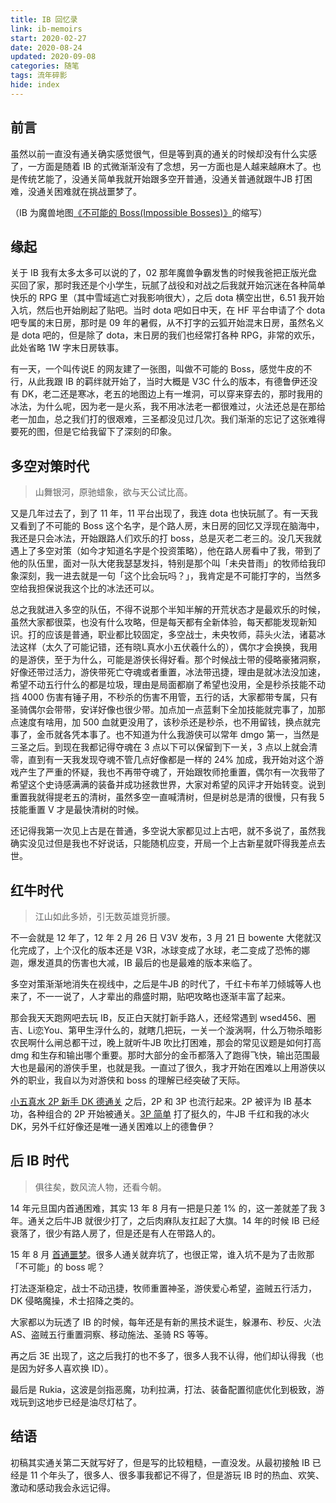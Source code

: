 ```yaml
---
title: IB 回忆录
link: ib-memoirs
start: 2020-02-27
date: 2020-08-24
updated: 2020-09-08
categories: 随笔
tags: 流年碎影
hide: index
---
```


## 前言

虽然以前一直没有通关确实感觉很气，但是等到真的通关的时候却没有什么实感了，一方面是随着 IB 的式微渐渐没有了念想，另一方面也是人越来越麻木了。也是传统艺能了，没通关简单我就开始跟多空开普通，没通关普通就跟牛JB 打困难，没通关困难就在挑战噩梦了。

<!-- more -->

（IB 为魔兽地图[《不可能的 Boss(Impossible Bosses)》](https://baike.baidu.com/item/%E4%B8%8D%E5%8F%AF%E8%83%BD%E7%9A%84BOSS)的缩写）

## 缘起

关于 IB 我有太多太多可以说的了，02 那年魔兽争霸发售的时候我爸把正版光盘买回了家，那时我还是个小学生，玩腻了战役和对战之后我就开始沉迷在各种简单快乐的 RPG 里（其中雪域逃亡对我影响很大），之后 dota 横空出世，6.51 我开始入坑，然后也开始刷起了贴吧。当时 dota 吧如日中天，在 HF 平台申请了个 dota 吧专属的末日房，那时是 09 年的暑假，从不打字的云狐开始混末日房，虽然名义是 dota 吧的，但是除了 dota，末日房的我们也经常打各种 RPG，非常的欢乐，此处省略 1W 字末日房轶事。

有一天，一个叫传说E 的网友建了一张图，叫做不可能的 Boss，感觉牛皮的不行，从此我跟 IB 的羁绊就开始了，当时大概是 V3C 什么的版本，有德鲁伊还没有 DK，老二还是寒冰，老五的地图边上有一堆洞，可以穿来穿去的，那时我用的冰法，为什么呢，因为老一是火系，我不用冰法老一都很难过，火法还总是在那给老一加血，总之我们打的很艰难，三圣都没见过几次。我们渐渐的忘记了这张难得要死的图，但是它给我留下了深刻的印象。

## 多空对策时代

> 山舞银河，原驰蜡象，欲与天公试比高。

又是几年过去了，到了 11 年，11 平台出现了，我连 dota 也快玩腻了。有一天我又看到了不可能的 Boss 这个名字，是个路人房，末日房的回忆又浮现在脑海中，我还是只会冰法，开始跟路人们欢乐的打 boss，总是灭老二老三的。没几天我就遇上了多空对策（如今才知道名字是个投资策略），他在路人房看中了我，带到了他的队伍里，面对一队大佬我瑟瑟发抖，特别是那个叫「未央昔雨」的牧师给我印象深刻，我一进去就是一句「这个比会玩吗？」，我肯定是不可能打字的，当然多空给我担保说我这个比的冰法还可以。

总之我就进入多空的队伍，不得不说那个半知半解的开荒状态才是最欢乐的时候，虽然大家都很菜，也没有什么攻略，但是每天都有全新体验，每天都能发现新知识。打的应该是普通，职业都比较固定，多空战士，未央牧师，蒜头火法，诸葛冰法这样（太久了可能记错，还有晓L真水小五伏羲什么的），偶尔才会换换，我用的是游侠，至于为什么，可能是游侠长得好看。那个时候战士带的侵略豪猪洞察，好像还带过活力，游侠带死亡夺魂或者重置，冰法带迅捷，理由是就冰法没加速，希望不动五行什么的都是垃圾，理由是局面都崩了希望也没用，全是秒杀技能不动挡 4000 伤害有锤子用，不秒杀的伤害不用管，五行的话，大家都带专属，只有圣骑偶尔会带带，安详好像也很少带。加点加一点蓝剩下全加技能就完事了，加那点速度有啥用，加 500 血就更没用了，该秒杀还是秒杀，也不用留钱，换点就完事了，金币就各凭本事了。也不知道为什么我游侠可以常年 dmgo 第一，当然是三圣之后。到现在我都记得夺魂在 3 点以下可以保留到下一关，3 点以上就会清零，直到有一天我发现夺魂不管几点好像都是一样的 24% 加成，我开始对这个游戏产生了严重的怀疑，我也不再带夺魂了，开始跟牧师抢重置，偶尔有一次我带了希望这个史诗感满满的装备并成功拯救世界，大家对希望的风评才开始转变。说到重置我就得提老五的清树，虽然多空一直喊清树，但是树总是清的很慢，只有我 5 技能重置 V 才是最快清树的时候。

还记得我第一次见上古是在普通，多空说大家都见过上古吧，就不多说了，虽然我确实没见过但是我也不好说话，只能随机应变，开局一个上古新星就吓得我差点去世。

## 红牛时代

> 江山如此多娇，引无数英雄竞折腰。

不一会就是 12 年了，12 年 2 月 26 日 V3V 发布，3 月 21 日 bowente 大佬就汉化完成了，上个汉化的版本还是 V3R，冰球变成了水球，老二变成了恐怖的娜迦，爆发道具的伤害也大减，IB 最后的也是最难的版本来临了。

多空对策渐渐地消失在视线中，之后是牛JB 的时代了，千红卡布羊刀倾城等人也来了，不一一说了，人才辈出的鼎盛时期，贴吧攻略也逐渐丰富了起来。

那会我天天跑网吧去玩 IB，反正白天就打新手路人，还经常遇到 wsed456、圈吉、Li恋You、第甲生浮什么的，就瞎几把玩，一关一个漩涡啊，什么万物杀暗影农民啊什么闸总都干过，晚上就听牛JB 吹比打困难，那会的常见议题是如何打高 dmg 和生存和输出哪个重要。那时大部分的金币都落入了跑得飞快，输出范围最大也是最闲的游侠手里，也就是我。一直过了很久，我才开始在困难以上用游侠以外的职业，我自以为对游侠和 boss 的理解已经突破了天际。

[小五真水 2P 新手 DK 德通关](https://b23.tv/av340048) 之后，2P 和 3P 也流行起来。2P 被评为 IB 基本功，各种组合的 2P 开始被通关。[3P 简单](https://tieba.baidu.com/p/2375567490) 打了挺久的，牛JB 千红和我的冰火 DK，另外千红好像还是唯一通关困难以上的德鲁伊？

## 后 IB 时代

> 俱往矣，数风流人物，还看今朝。

14 年元旦国内首通困难，其实 13 年 8 月有一把是只差 1% 的，这一差就差了我 3 年。通关之后牛JB 就很少打了，之后肉麻队友扛起了大旗。14 年的时候 IB 已经衰落了，很少有路人房了，但是还是有人在带路人的。

15 年 8 月 [首通噩梦](https://b23.tv/av2913774)。很多人通关就弃坑了，也很正常，谁入坑不是为了击败那「不可能」的 boss 呢？

打法逐渐稳定，战士不动迅捷，牧师重置神圣，游侠爱心希望，盗贼五行活力，DK 侵略魔操，术士招降之类的。

大家都以为玩透了 IB 的时候，每年还是有新的黑技术诞生，躲瀑布、秒反、火法 AS、盗贼五行重置洞察、移动施法、圣骑 RS 等等。

再之后 3E 出现了，这之后我打的也不多了，很多人我不认得，他们却认得我（也是因为好多人喜欢换 ID）。

最后是 Rukia，这波是剑指恶魔，功利拉满，打法、装备配置彻底优化到极致，游戏玩到这地步已经是油尽灯枯了。

## 结语

初稿其实通关第二天就写好了，但是写的比较粗糙，一直没发。从最初接触 IB 已经是 11 个年头了，很多人、很多事我都记不得了，但是游玩 IB 时的热血、欢笑、激动和感动我会永远记得。
